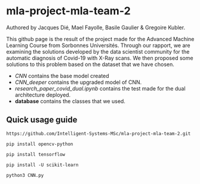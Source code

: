 # mla-project-mla-team-2
Authored by Jacques Dié, Mael Fayolle, Basile Gaulier & Gregoire Kubler.

This github page is the result of the project made for the Advanced Machine Learning Course from Sorbonnes Universités.
Through our rapport, we are examining the solutions developed by the data scientist community for the automatic diagnosis of Covid-19 with X-Ray scans. We then proposed some solutions to this problem based on the dataset that we have chosen.

* *CNN* contains the base model created 
* *CNN_deeper* contains the upgraded model of CNN.
* *research_paper_covid_dual.ipynb* contains the test made for the dual architecture deployed.
* **database** contains the classes that we used.

## Quick usage guide

`https://github.com/Intelligent-Systems-MSc/mla-project-mla-team-2.git`

`pip install opencv-python`

`pip install tensorflow`

`pip install -U scikit-learn`

`python3 CNN.py`

